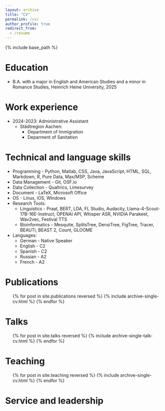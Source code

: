 ```yaml
---
layout: archive
title: "CV"
permalink: /cv/
author_profile: true
redirect_from:
  - /resume
---
```


{% include base_path %}

Education
======
* B.A. with a major in English and American Studies and a minor in Romance Studies, Heinrich Heine University, 2025

Work experience
======
* 2024-2023: Administrative Assistant
  * Städtregion Aachen:
    * Department of Immigration 
    * Deparment of Sanitation


  
Technical and language skills
======
* Programming - Python, Matlab, CSS, Java, JavaScript, HTML, SQL, Markdown, R, Pure Data, Max/MSP, Scheme 
* Data Management - Git, OSF.io
* Data Collection - Qualtrics, Limesurvey
* Document - LaTeX, Microsoft Office
* OS - Linux, iOS, Windows
* Research Tools: 
  * Linguistics - Praat, BERT, LDA, FL Studio, Audacity, Llama-4-Scout-17B-16E-Instruct, OPENAI API, Whisper ASR, NVIDIA Parakeet, Wav2vec, Festival TTS
  * Bioinformatics - Mesquite, SplitsTree, DensiTree, FigTree, Tracer, BEAUTi, BEAST 2, Count, GLOOME
* Languages: 
  * German - Native Speaker
  * English - C2
  * Spanish - C2
  * Russian - A2
  * French - A2

Publications
======
  <ul>{% for post in site.publications reversed %}
    {% include archive-single-cv.html %}
  {% endfor %}</ul>
  
Talks
======
  <ul>{% for post in site.talks reversed %}
    {% include archive-single-talk-cv.html  %}
  {% endfor %}</ul>
  
Teaching
======
  <ul>{% for post in site.teaching reversed %}
    {% include archive-single-cv.html %}
  {% endfor %}</ul>
  
Service and leadership
======

